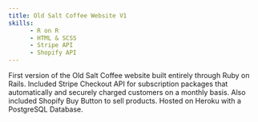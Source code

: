 ```yaml
---
title: Old Salt Coffee Website V1
skills:
      - R on R
      - HTML & SCSS
      - Stripe API
      - Shopify API
---
```

First version of the Old Salt Coffee website built entirely through Ruby on Rails. Included Stripe Checkout API for subscription packages that automatically and securely charged customers on a monthly basis.  Also included Shopify Buy Button to sell products. Hosted on Heroku with a PostgreSQL Database.